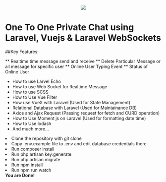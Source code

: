 <p align="center"><img src="https://laravel.com/assets/img/components/logo-laravel.svg"></p>

# One To One Private Chat using Laravel, Vuejs & Laravel WebSockets

##Key Features:

** Realtime time message send and receive
** Delete Particular Message or all message for specific user
** Online User Typing Event
** Status of Online User

-   How to use Larvel Echo
-   How to use Web Socket for Realtime Message
-   How to use SCSS
-   How to Use Vue Filter
-   How use VueX with Laravel (Used for State Management)
-   Relational Database with Laravel (Used for Maintainance DB)
-   Axios and Ajax Request (Passing request for fetch and CURD operation)
-   How to Use Moment js on Laravel (Used for formatting date time)
-   How to Use lodash
-   And much more...

<article class="markdown-body entry-content" itemprop="text">
  
  <li> Clone the repository with git clone </li>
   <li>Copy .env.example file to .env and edit database credentials there</li>
  <li> Run composer install</li>
  <li> Run php artisan key:generate</li>
  <li> Run php artisan migrate</li>
  <li> Run npm install</li>
   <li>Run npm run watch</li>
<b>You are Done! </b>
</article>
